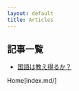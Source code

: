 ```yaml
---
layout: default
title: Articles
---
```

## 記事一覧
* [国語は教え得るか？](kokugo-ha-oshieeruka.md/)

Home[index.md/]
